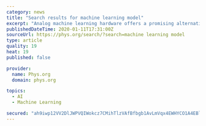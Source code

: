 ```yaml
---
category: news
title: "Search results for machine learning model"
excerpt: "Analog machine learning hardware offers a promising alternative to digital counterparts as a more energy efficient and faster platform. Wave physics based on acoustics and optics is a natural candidate to build analog processors ..."
publishedDateTime: 2020-01-11T17:31:00Z
sourceUrl: https://phys.org/search/?search=machine learning model
type: article
quality: 19
heat: 19
published: false

provider:
  name: Phys.org
  domain: phys.org

topics:
  - AI
  - Machine Learning

secured: "ah9iwp12VV2DlJWPVQIWokcz7CMihTlzVAfBfbgb1AvLmVqx4EWHYCO1A4EBlIWfeejLd0ZAtcRJ2jwEdoYvp7W1T6mycYIsHlobF9IUM7g2+nUcwU4fUUN5sGnzOc7eWUH/3eEXHxCLX6U1FNzQPfYuxxZFET9Js8BRWRouFY2gFucl99n9j81PcvFd2O7RfJJWBPNge6290SKV4EWRbZOHvOJJFFSJN9GFen/QIWuJ+OJMSNQGE72GvCRArBWjzzayiTSYdQdc2iGoxjYMmA==;oPKBJiPWuBVW/UQ5522mcA=="
---
```



